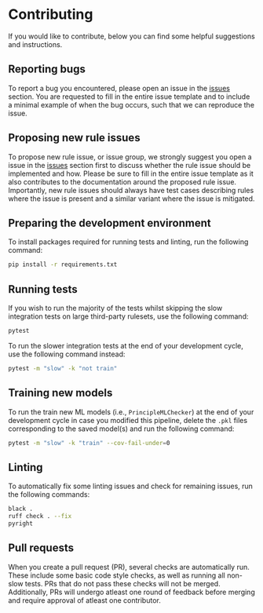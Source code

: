 # Contributing

If you would like to contribute, below you can find some helpful suggestions and instructions.

## Reporting bugs

To report a bug you encountered, please open an issue in the [issues](https://github.com/Koen1999/suricata-check/issues/new?assignees=Koen1999&labels=bug&projects=&template=%F0%9F%90%9B-bug-report.md&title=%5BBUG%5D) section. You are requested to fill in the entire issue template and to include a minimal example of when the bug occurs, such that we can reproduce the issue.

## Proposing new rule issues

To propose new rule issue, or issue group, we strongly suggest you open a issue in the [issues](https://github.com/Koen1999/suricata-check/issues/new?assignees=&labels=enhancement&projects=&template=%F0%9F%92%A1-new-rule-issue.md&title=%5BNEW+RULE+ISSUE%5D) section first to discuss whether the rule issue should be implemented and how. Please be sure to fill in the entire issue template as it also contributes to the documentation around the proposed rule issue. Importantly, new rule issues should always have test cases describing rules where the issue is present and a similar variant where the issue is mitigated.

## Preparing the development environment

To install packages required for running tests and linting, run the following command:

```bash
pip install -r requirements.txt
```

## Running tests

If you wish to run the majority of the tests whilst skipping the slow integration tests on large third-party rulesets, use the following command:

```bash
pytest
```

To run the slower integration tests at the end of your development cycle, use the following command instead:

```bash
pytest -m "slow" -k "not train"
```

## Training new models

To run the train new ML models (i.e., `PrincipleMLChecker`) at the end of your development cycle in case you modified this pipeline, delete the `.pkl` files corresponding to the saved model(s) and run the following command:

```bash
pytest -m "slow" -k "train" --cov-fail-under=0
```

## Linting

To automatically fix some linting issues and check for remaining issues, run the following commands:

```bash
black .
ruff check . --fix
pyright
```

## Pull requests

When you create a pull request (PR), several checks are automatically run. These include some basic code style checks, as well as running all non-slow tests. PRs that do not pass these checks will not be merged. Additionally, PRs will undergo atleast one round of feedback before merging and require approval of atleast one contributor.
